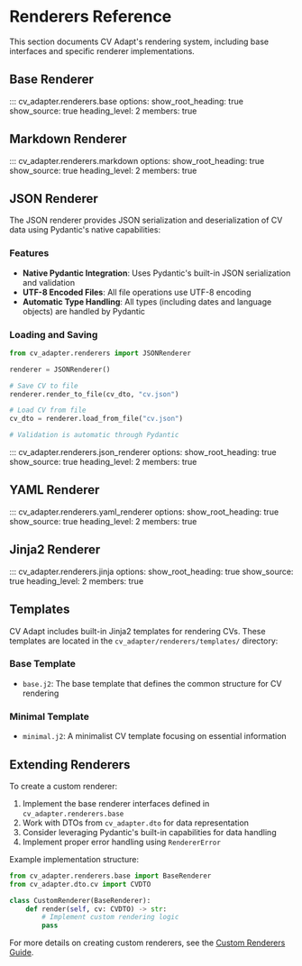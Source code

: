 # Renderers Reference

This section documents CV Adapt's rendering system, including base interfaces and specific renderer implementations.

## Base Renderer

::: cv_adapter.renderers.base
    options:
        show_root_heading: true
        show_source: true
        heading_level: 2
        members: true

## Markdown Renderer

::: cv_adapter.renderers.markdown
    options:
        show_root_heading: true
        show_source: true
        heading_level: 2
        members: true

## JSON Renderer

The JSON renderer provides JSON serialization and deserialization of CV data using Pydantic's native capabilities:

### Features

- **Native Pydantic Integration**: Uses Pydantic's built-in JSON serialization and validation
- **UTF-8 Encoded Files**: All file operations use UTF-8 encoding
- **Automatic Type Handling**: All types (including dates and language objects) are handled by Pydantic

### Loading and Saving

```python
from cv_adapter.renderers import JSONRenderer

renderer = JSONRenderer()

# Save CV to file
renderer.render_to_file(cv_dto, "cv.json")

# Load CV from file
cv_dto = renderer.load_from_file("cv.json")

# Validation is automatic through Pydantic
```

::: cv_adapter.renderers.json_renderer
    options:
        show_root_heading: true
        show_source: true
        heading_level: 2
        members: true

## YAML Renderer

::: cv_adapter.renderers.yaml_renderer
    options:
        show_root_heading: true
        show_source: true
        heading_level: 2
        members: true

## Jinja2 Renderer

::: cv_adapter.renderers.jinja
    options:
        show_root_heading: true
        show_source: true
        heading_level: 2
        members: true

## Templates

CV Adapt includes built-in Jinja2 templates for rendering CVs. These templates are located in the `cv_adapter/renderers/templates/` directory:

### Base Template
- `base.j2`: The base template that defines the common structure for CV rendering

### Minimal Template
- `minimal.j2`: A minimalist CV template focusing on essential information

## Extending Renderers

To create a custom renderer:

1. Implement the base renderer interfaces defined in `cv_adapter.renderers.base`
2. Work with DTOs from `cv_adapter.dto` for data representation
3. Consider leveraging Pydantic's built-in capabilities for data handling
4. Implement proper error handling using `RendererError`

Example implementation structure:
```python
from cv_adapter.renderers.base import BaseRenderer
from cv_adapter.dto.cv import CVDTO

class CustomRenderer(BaseRenderer):
    def render(self, cv: CVDTO) -> str:
        # Implement custom rendering logic
        pass
```

For more details on creating custom renderers, see the [Custom Renderers Guide](../../how-to/custom-renderers.md).
